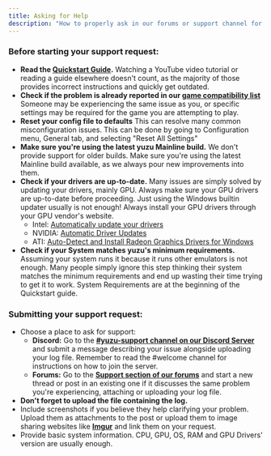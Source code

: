```yaml
---
title: Asking for Help
description: "How to properly ask in our forums or support channel for assistance."
---
```


### Before starting your support request:
* **Read the [Quickstart Guide](https://yuzu-emu.org/help/quickstart/).** Watching a YouTube video tutorial or reading a guide elsewhere doesn't count, as the majority of those provides incorrect instructions and quickly get outdated.
* **Check if the problem is already reported in our [game compatibility list](https://yuzu-emu.org/game/)** Someone may be experiencing the same issue as you, or specific settings may be required for the game you are attempting to play.
* **Reset your config file to defaults** This can resolve many common misconfiguration issues. This can be done by going to Configuration menu, General tab, and selecting "Reset All Settings"
* **Make sure you're using the latest yuzu Mainline build.** We don't provide support for older builds. Make sure you're using the latest Mainline build available, as we always pour new improvements into them.
* **Check if your drivers are up-to-date.** Many issues are simply solved by updating your drivers, mainly GPU. Always make sure your GPU drivers are up-to-date before proceeding. Just using the Windows builtin updater usually is not enough! Always install your GPU drivers through your GPU vendor's website.
    * Intel: [Automatically update your drivers](https://downloadcenter.intel.com/product/80939/Graphics-Drivers)
    * NVIDIA: [Automatic Driver Updates](https://www.geforce.com/drivers)
    * ATI: [Auto-Detect and Install Radeon Graphics Drivers for Windows](https://www.amd.com/en/support)
* **Check if your System matches yuzu's minimum requirements.** Assuming your system runs it because it runs other emulators is not enough. Many people simply ignore this step thinking their system matches the minimum requirements and end up wasting their time trying to get it to work. System Requirements are at the beginning of the Quickstart guide.

### Submitting your support request:
* Choose a place to ask for support:
    * **Discord:** Go to the [**#yuzu-support channel on our Discord Server**](https://discord.gg/u77vRWY) and submit a message describing your issue alongside uploading your log file. Remember to read the #welcome channel for instructions on how to join the server.
    * **Forums:** Go to the [**Support section of our forums**](https://community.citra-emu.org/c/yuzu-support) and start a new thread or post in an existing one if it discusses the same problem you're experiencing, attaching or uploading your log file.
* **Don't forget to upload the file containing the log.**
* Include screenshots if you believe they help clarifying your problem. Upload them as attachments to the post or upload them to image sharing websites like [**Imgur**](http://imgur.com/) and link them on your request.
* Provide basic system information. CPU, GPU, OS, RAM and GPU Drivers' version are usually enough.
